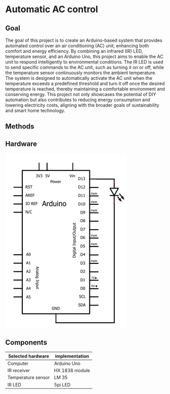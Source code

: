 # Automatic AC control

## Goal
The goal of this project is to create an Arduino-based system that provides automated control over an air conditioning (AC) unit, enhancing both comfort and energy efficiency. By combining an infrared (IR) LED, temperature sensor, and an Arduino Uno, this project aims to enable the AC unit to respond intelligently to environmental conditions. The IR LED is used to send specific commands to the AC unit, such as turning it on or off, while the temperature sensor continuously monitors the ambient temperature. The system is designed to automatically activate the AC unit when the temperature exceeds a predefined threshold and turn it off once the desired temperature is reached, thereby maintaining a comfortable environment and conserving energy. This project not only showcases the potential of DIY automation but also contributes to reducing energy consumption and lowering electricity costs, aligning with the broader goals of sustainability and smart home technology.

## Methods

## Hardware
![circuit diagram](/circuit-diagram/CIRCUIT1.png)

## Components
| Selected hardware         | implementation     |
|--------------|-----------|
| Computer | Arduino Uno      |
| IR receiver     | HX 1838 module  |
| Temperature sensor | LM 35 |
| IR LED | 5pi LED |